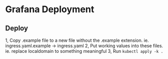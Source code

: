 # Grafana Deployment
## Deploy
1, Copy .example file to a new file without the .example extension. ie. ingress.yaml.example -> ingress.yaml
2, Put working values into these files. ie. replace localdomain to something meaningful
3, Run `kubectl apply -k .`
